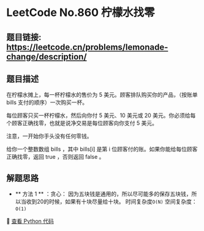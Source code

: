 # LeetCode No.860 柠檬水找零

## 题目链接: https://leetcode.cn/problems/lemonade-change/description/

## 题目描述
在柠檬水摊上，每一杯柠檬水的售价为 5 美元。顾客排队购买你的产品，（按账单 bills 支付的顺序）一次购买一杯。

每位顾客只买一杯柠檬水，然后向你付 5 美元、10 美元或 20 美元。你必须给每个顾客正确找零，也就是说净交易是每位顾客向你支付 5 美元。

注意，一开始你手头没有任何零钱。

给你一个整数数组 bills ，其中 bills[i] 是第 i 位顾客付的账。如果你能给每位顾客正确找零，返回 true ，否则返回 false 。

## 解题思路
- ** 方法 1 ** ：贪心：
因为五块钱是通用的，所以尽可能多的保存五块钱，所以当收到20的时候，如果有十块尽量给十块。
时间复杂度`O(N)` 
空间复杂度：`O(1)` 

📌 [查看 Python 代码](../solutions/python/No_860_柠檬水找零.py)